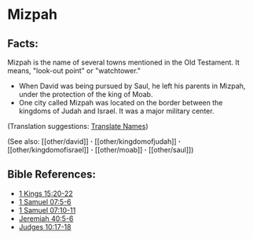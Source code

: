 # Mizpah #

## Facts: ##

Mizpah is the name of several towns mentioned in the Old Testament. It means, "look-out point" or "watchtower."

* When David was being pursued by Saul, he left his parents in Mizpah, under the protection of the king of Moab.
* One city called Mizpah was located on the border between the kingdoms of Judah and Israel. It was a major military center.

(Translation suggestions: [Translate Names](en/ta-vol1/translate/man/translate-names))

(See also: [[other/david]] **·** [[other/kingdomofjudah]] **·** [[other/kingdomofisrael]] **·** [[other/moab]] **·** [[other/saul]])

## Bible References: ##

* [1 Kings 15:20-22](en/tn/1ki/help/15/20)
* [1 Samuel 07:5-6](en/tn/1sa/help/07/05)
* [1 Samuel 07:10-11](en/tn/1sa/help/07/10)
* [Jeremiah 40:5-6](en/tn/jer/help/40/05)
* [Judges 10:17-18](en/tn/jdg/help/10/17)